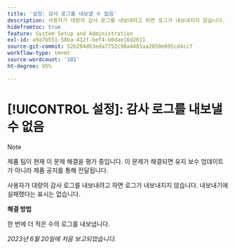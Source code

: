 ```yaml
---
title: '설정: 감사 로그를 내보낼 수 없음'
description: 사용자가 대량의 감사 로그를 내보내려고 하면 로그가 내보내지지 않습니다. 내보내기에 실패했다는 표시는 없습니다.
hidefromtoc: true
feature: System Setup and Administration
exl-id: a9a7b551-58ba-412f-bef4-b0dae16d2611
source-git-commit: 52b204d63eda7752c90a4481aa2050e695cd4cc7
workflow-type: tm+mt
source-wordcount: '101'
ht-degree: 95%

---
```


# [!UICONTROL 설정]: 감사 로그를 내보낼 수 없음

>[!NOTE]
>
>제품 팀이 현재 이 문제 해결을 평가 중입니다. 이 문제가 해결되면 유지 보수 업데이트가 아니라 제품 공지를 통해 전달됩니다.

사용자가 대량의 감사 로그를 내보내려고 하면 로그가 내보내지지 않습니다. 내보내기에 실패했다는 표시는 없습니다.

**해결 방법**

한 번에 더 적은 수의 로그를 내보냅니다.

_2023년 6월 20일에 처음 보고되었습니다._
